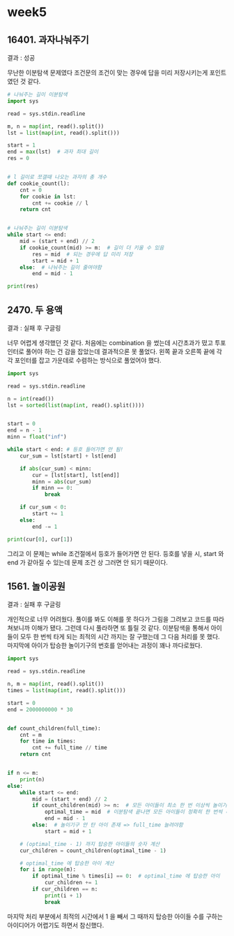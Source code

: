 # week5

## 16401. 과자나눠주기

결과 : 성공  

무난한 이분탐색 문제였다
조건문의 조건이 맞는 경우에 답을 미리 저장시키는게 포인트였던 것 같다.

```python
# 나눠주는 길이 이분탐색
import sys

read = sys.stdin.readline

m, n = map(int, read().split())
lst = list(map(int, read().split()))

start = 1
end = max(lst)  # 과자 최대 길이
res = 0


# l 길이로 쪼갤때 나오는 과자의 총 개수
def cookie_count(l):
    cnt = 0
    for cookie in lst:
        cnt += cookie // l
    return cnt


# 나눠주는 길이 이분탐색
while start <= end:
    mid = (start + end) // 2
    if cookie_count(mid) >= m:  # 길이 더 키울 수 있음
        res = mid  # 되는 경우에 답 미리 저장
        start = mid + 1
    else:  # 나눠주는 길이 줄여야함
        end = mid - 1

print(res)

```

## 2470. 두 용액

결과 : 실패 후 구글링

너무 어렵게 생각했던 것 같다.
처음에는 combination 을 썼는데 시간초과가 떴고 투포인터로 풀어야 하는 건 감을 잡았는데 결과적으론 못 풀었다.
왼쪽 끝과 오른쪽 끝에 각각 포인터를 잡고 가운데로 수렴하는 방식으로 풀었어야 했다.

```python
import sys

read = sys.stdin.readline

n = int(read())
lst = sorted(list(map(int, read().split())))


start = 0
end = n - 1
minn = float("inf")

while start < end: # 등호 들어가면 안 됨!
    cur_sum = lst[start] + lst[end]

    if abs(cur_sum) < minn:
        cur = [lst[start], lst[end]]
        minn = abs(cur_sum)
        if minn == 0:
            break

    if cur_sum < 0:
        start += 1
    else:
        end -= 1

print(cur[0], cur[1])

```

그리고 이 문제는 while 조건절에서 등호가 들어가면 안 된다.
등호를 넣을 시, start 와 end 가 같아질 수 있는데 문제 조건 상 그러면 안 되기 때문이다.

## 1561. 놀이공원

결과 : 실패 후 구글링

개인적으로 너무 어려웠다. 풀이를 봐도 이해를 못 하다가 그림을 그려보고 코드를 따라쳐보니까 이해가 됐다. 그런데 다시 풀라하면 또 틀릴 것 같다.
이분탐색을 통해서 아이들이 모두 한 번씩 타게 되는 최적의 시간 까지는 잘 구했는데 그 다음 처리를 못 했다.
마지막에 아이가 탑승한 놀이기구의 번호를 얻어내는 과정이 꽤나 까다로웠다.

```python
import sys

read = sys.stdin.readline

n, m = map(int, read().split())
times = list(map(int, read().split()))

start = 0
end = 2000000000 * 30


def count_children(full_time):
    cnt = m
    for time in times:
        cnt += full_time // time
    return cnt


if n <= m:
    print(n)
else:
    while start <= end:
        mid = (start + end) // 2
        if count_children(mid) >= n:  # 모든 아이들이 최소 한 번 이상씩 놀이기구 탐
            optimal_time = mid  # 이분탐색 끝나면 모든 아이들이 정확히 한 번씩 타게되는 최적의 시간이 구해짐
            end = mid - 1
        else:  # 놀이기구 안 탄 아이 존재 => full_time 늘려야함
            start = mid + 1

    # (optimal_time - 1) 까지 탑승한 아이들의 숫자 계산
    cur_children = count_children(optimal_time - 1)

    # optimal_time 에 탑승한 아이 계산
    for i in range(m):
        if optimal_time % times[i] == 0:  # optimal_time 에 탑승한 아이
            cur_children += 1
        if cur_children == n:
            print(i + 1)
            break
```

마지막 처리 부분에서 최적의 시간에서 1 을 빼서 그 때까지 탑승한 아이들 수를 구하는 아이디어가 어렵기도 하면서 참신했다.